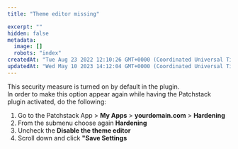 ```yaml
---
title: "Theme editor missing"

excerpt: ""
hidden: false
metadata: 
  image: []
  robots: "index"
createdAt: "Tue Aug 23 2022 12:10:26 GMT+0000 (Coordinated Universal Time)"
updatedAt: "Wed May 10 2023 14:12:04 GMT+0000 (Coordinated Universal Time)"
---
```

This security measure is turned on by default in the plugin.  
In order to make this option appear again while having the Patchstack plugin activated, do the following:

<ol><li>
Go to the Patchstack App > <b>My Apps</b> > <b>yourdomain.com</b> > <b>Hardening</b></li>
<li>From the submenu choose again <b>Hardening</b></li>
<li>Uncheck the <b>Disable the theme editor</b></li>
<li>Scroll down and click <b>"Save Settings</b></li>
</ol>
